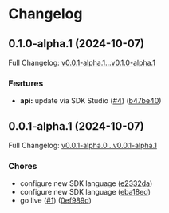 # Changelog

## 0.1.0-alpha.1 (2024-10-07)

Full Changelog: [v0.0.1-alpha.1...v0.1.0-alpha.1](https://github.com/spi-tch/spitch-node/compare/v0.0.1-alpha.1...v0.1.0-alpha.1)

### Features

* **api:** update via SDK Studio ([#4](https://github.com/spi-tch/spitch-node/issues/4)) ([b47be40](https://github.com/spi-tch/spitch-node/commit/b47be4008b54df199f59a1da9f6bd12c9cdf2db0))

## 0.0.1-alpha.1 (2024-10-07)

Full Changelog: [v0.0.1-alpha.0...v0.0.1-alpha.1](https://github.com/spi-tch/spitch-node/compare/v0.0.1-alpha.0...v0.0.1-alpha.1)

### Chores

* configure new SDK language ([e2332da](https://github.com/spi-tch/spitch-node/commit/e2332dae13707ef0202557747eea4c297da5443c))
* configure new SDK language ([eba18ed](https://github.com/spi-tch/spitch-node/commit/eba18edb6352524f1b1c12726b85e7e4ef2640f8))
* go live ([#1](https://github.com/spi-tch/spitch-node/issues/1)) ([0ef989d](https://github.com/spi-tch/spitch-node/commit/0ef989d934571aca2926db0b1c1d0c4ff11497b1))
